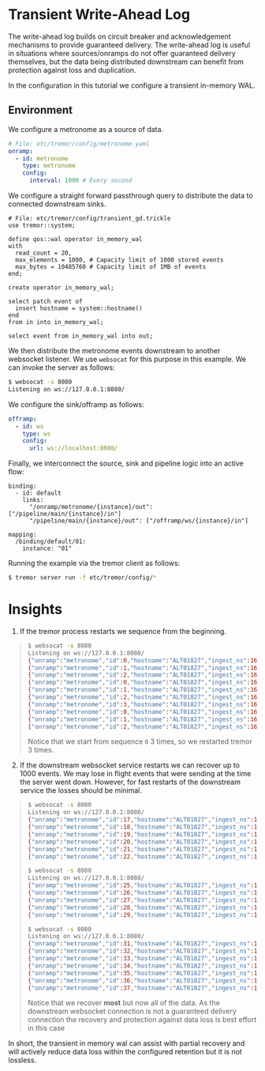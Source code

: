 # Transient Write-Ahead Log

The write-ahead log builds on circuit breaker and acknowledgement mechanisms to
provide guaranteed delivery. The write-ahead log is useful in situations
where sources/onramps do not offer guaranteed delivery themselves, but the data being distributed downstream can benefit from protection against loss and duplication.

In the configuration in this tutorial we configure a transient in-memory WAL.

## Environment

We configure a metronome as a source of data.

```yaml
# File: etc/tremor/config/metronome.yaml
onramp:
  - id: metronome
    type: metronome
    config:
      interval: 1000 # Every second
```

We configure a straight forward passthrough query to distribute
the data to connected downstream sinks.

```trickle
# File: etc/tremor/config/transient_gd.trickle
use tremor::system;

define qos::wal operator in_memory_wal
with
  read_count = 20,
  max_elements = 1000, # Capacity limit of 1000 stored events
  max_bytes = 10485760 # Capacity limit of 1MB of events
end;

create operator in_memory_wal;

select patch event of
  insert hostname = system::hostname()
end
from in into in_memory_wal;

select event from in_memory_wal into out;
```

We then distribute the metronome events downstream to another websocket
listener. We use `websocat` for this purpose in this example. We can invoke
the server as follows:

```bash
$ websocat -s 8080
Listening on ws://127.0.0.1:8080/
```

We configure the sink/offramp as follows:

```yaml
offramp:
  - id: ws
    type: ws
    config:
      url: ws://localhost:8080/
```

Finally, we interconnect the source, sink and pipeline logic into
an active flow:

```
binding:
  - id: default
    links:
      "/onramp/metronome/{instance}/out": ["/pipeline/main/{instance}/in"]
      "/pipeline/main/{instance}/out": ["/offramp/ws/{instance}/in"]

mapping:
  /binding/default/01:
    instance: "01"
```

Running the example via the tremor client as follows:

```bash
$ tremor server run -f etc/tremor/config/*
```

# Insights

1. If the tremor process restarts we sequence from the beginning.

> ```bash
> $ websocat -s 8080
> Listening on ws://127.0.0.1:8080/
> {"onramp":"metronome","id":0,"hostname":"ALT01827","ingest_ns":1600689100122526000}
> {"onramp":"metronome","id":1,"hostname":"ALT01827","ingest_ns":1600689101122912000}
> {"onramp":"metronome","id":2,"hostname":"ALT01827","ingest_ns":1600689102124688000}
> {"onramp":"metronome","id":0,"hostname":"ALT01827","ingest_ns":1600689104854927000}
> {"onramp":"metronome","id":1,"hostname":"ALT01827","ingest_ns":1600689105855314000}
> {"onramp":"metronome","id":2,"hostname":"ALT01827","ingest_ns":1600689106855645000}
> {"onramp":"metronome","id":3,"hostname":"ALT01827","ingest_ns":1600689107856271000}
> {"onramp":"metronome","id":0,"hostname":"ALT01827","ingest_ns":1600689202887145000}
> {"onramp":"metronome","id":1,"hostname":"ALT01827","ingest_ns":1600689203888395000}
> {"onramp":"metronome","id":2,"hostname":"ALT01827","ingest_ns":1600689204889220000}
> ```
>
> Notice that we start from sequence `0` 3 times, so we restarted tremor 3 times.

2. If the downstream websocket service restarts we can recover up to
   1000 events. We may lose in flight events that were sending at the
   time the server went down. However, for fast restarts of the downstream
   service the losses should be minimal.

> ```bash
> $ websocat -s 8080
> Listening on ws://127.0.0.1:8080/
> {"onramp":"metronome","id":17,"hostname":"ALT01827","ingest_ns":1600689219933167000}
> {"onramp":"metronome","id":18,"hostname":"ALT01827","ingest_ns":1600689220936343000}
> {"onramp":"metronome","id":19,"hostname":"ALT01827","ingest_ns":1600689221937353000}
> {"onramp":"metronome","id":20,"hostname":"ALT01827","ingest_ns":1600689222942518000}
> {"onramp":"metronome","id":21,"hostname":"ALT01827","ingest_ns":1600689223945736000}
> {"onramp":"metronome","id":22,"hostname":"ALT01827","ingest_ns":1600689224949145000}
>
> $ websocat -s 8080
> Listening on ws://127.0.0.1:8080/
> {"onramp":"metronome","id":25,"hostname":"ALT01827","ingest_ns":1600689227960081000}
> {"onramp":"metronome","id":26,"hostname":"ALT01827","ingest_ns":1600689228960247000}
> {"onramp":"metronome","id":27,"hostname":"ALT01827","ingest_ns":1600689229960449000}
> {"onramp":"metronome","id":28,"hostname":"ALT01827","ingest_ns":1600689230962355000}
> {"onramp":"metronome","id":29,"hostname":"ALT01827","ingest_ns":1600689231962934000}
>
> $ websocat -s 8080
> Listening on ws://127.0.0.1:8080/
> {"onramp":"metronome","id":31,"hostname":"ALT01827","ingest_ns":1600689233968332000}
> {"onramp":"metronome","id":32,"hostname":"ALT01827","ingest_ns":1600689234973058000}
> {"onramp":"metronome","id":33,"hostname":"ALT01827","ingest_ns":1600689235974217000}
> {"onramp":"metronome","id":34,"hostname":"ALT01827","ingest_ns":1600689236975746000}
> {"onramp":"metronome","id":35,"hostname":"ALT01827","ingest_ns":1600689237976774000}
> {"onramp":"metronome","id":36,"hostname":"ALT01827","ingest_ns":1600689238980380000}
> {"onramp":"metronome","id":37,"hostname":"ALT01827","ingest_ns":1600689239985447000}
> ```
>
> Notice that we recover **most** but now all of the data. As the downstream websocket connection is not a guaranteed delivery connection the recovery and protection against data loss is best effort in this case

In short, the transient in memory wal can assist with partial recovery and
will actively reduce data loss within the configured retention but it is
not lossless.
